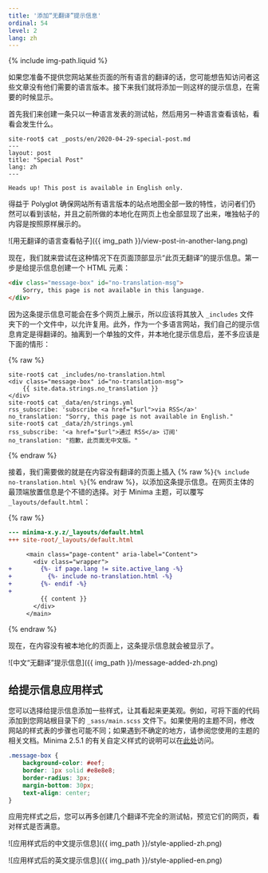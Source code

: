 ```yaml
---
title: '添加“无翻译”提示信息'
ordinal: 54
level: 2
lang: zh
---
```

{% include img-path.liquid %}

如果您准备不提供您网站某些页面的所有语言的翻译的话，您可能想告知访问者这些文章没有他们需要的语言版本。接下来我们就将添加一则这样的提示信息，在需要的时候显示。

首先我们来创建一条只以一种语言发表的测试帖，然后用另一种语言查看该帖，看看会发生什么。

```console
site-root$ cat _posts/en/2020-04-29-special-post.md
---
layout: post
title: "Special Post"
lang: zh
---

Heads up! This post is available in English only.
```

得益于 Polyglot 确保网站所有语言版本的站点地图全部一致的特性，访问者们仍然可以看到该帖，并且之前所做的本地化在网页上也全部显现了出来，唯独帖子的内容是按照原样展示的。

![用无翻译的语言查看帖子]({{ img_path }}/view-post-in-another-lang.png)

现在，我们就来尝试在这种情况下在页面顶部显示“此页无翻译”的提示信息。第一步是给提示信息创建一个 HTML 元素：

```html
<div class="message-box" id="no-translation-msg">
    Sorry, this page is not available in this language.
</div>
```

因为这条提示信息可能会在多个网页上展示，所以应该将其放入 `_includes` 文件夹下的一个文件中，以允许复用。此外，作为一个多语言网站，我们自己的提示信息肯定是得翻译的。抽离到一个单独的文件，并本地化提示信息后，差不多应该是下面的情形：

{% raw %}
```console
site-root$ cat _includes/no-translation.html
<div class="message-box" id="no-translation-msg">
    {{ site.data.strings.no_translation }}
</div>
site-root$ cat _data/en/strings.yml
rss_subscribe: 'subscribe <a href="$url">via RSS</a>'
no_translation: "Sorry, this page is not available in English."
site-root$ cat _data/zh/strings.yml
rss_subscribe: '<a href="$url">通过 RSS</a> 订阅'
no_translation: "抱歉，此页面无中文版。"
```
{% endraw %}

接着，我们需要做的就是在内容没有翻译的页面上插入 {% raw %}`{% include no-translation.html %}`{% endraw %}，以添加这条提示信息。在网页主体的最顶端放置信息是个不错的选择。对于 Minima 主题，可以覆写 `_layouts/default.html`：

{% raw %}
```diff
--- minima-x.y.z/_layouts/default.html
+++ site-root/_layouts/default.html

     <main class="page-content" aria-label="Content">
       <div class="wrapper">
+        {%- if page.lang != site.active_lang -%}
+          {%- include no-translation.html -%}
+        {%- endif -%}
+
         {{ content }}
       </div>
     </main>
```
{% endraw %}

现在，在内容没有被本地化的页面上，这条提示信息就会被显示了。

![中文“无翻译”提示信息]({{ img_path }}/message-added-zh.png)

## 给提示信息应用样式

您可以选择给提示信息添加一些样式，让其看起来更美观。例如，可将下面的代码添加到您网站根目录下的 `_sass/main.scss` 文件下。如果使用的主题不同，修改网站的样式表的步骤也可能不同；如果遇到不确定的地方，请参阅您使用的主题的相关文档。Minima 2.5.1 的有关自定义样式的说明可以在[此处](https://github.com/jekyll/minima/blob/v2.5.1/README.md#customization)访问。

```scss
.message-box {
    background-color: #eef;
    border: 1px solid #e8e8e8;
    border-radius: 3px;
    margin-bottom: 30px;
    text-align: center;
}
```

应用完样式之后，您可以再多创建几个翻译不完全的测试帖，预览它们的网页，看对样式是否满意。

![应用样式后的中文提示信息]({{ img_path }}/style-applied-zh.png)

![应用样式后的英文提示信息]({{ img_path }}/style-applied-en.png)
